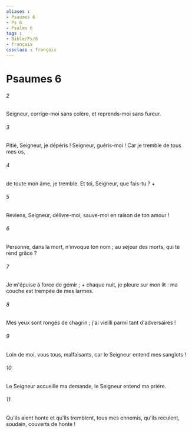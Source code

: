 ```yaml
---
aliases : 
- Psaumes 6
- Ps 6
- Psalms 6
tags : 
- Bible/Ps/6
- français
cssclass : français
---
```


# Psaumes 6

###### 2
Seigneur, corrige-moi sans colère, et reprends-moi sans fureur.
###### 3
Pitié, Seigneur, je dépéris ! Seigneur, guéris-moi ! Car je tremble de tous mes os,
###### 4
de toute mon âme, je tremble. Et toi, Seigneur, que fais-tu ? +
###### 5
Reviens, Seigneur, délivre-moi, sauve-moi en raison de ton amour !
###### 6
Personne, dans la mort, n'invoque ton nom ; au séjour des morts, qui te rend grâce ?
###### 7
Je m'épuise à force de gémir ; + chaque nuit, je pleure sur mon lit : ma couche est trempée de mes larmes.
###### 8
Mes yeux sont rongés de chagrin ; j'ai vieilli parmi tant d'adversaires !
###### 9
Loin de moi, vous tous, malfaisants, car le Seigneur entend mes sanglots !
###### 10
Le Seigneur accueille ma demande, le Seigneur entend ma prière.
###### 11
Qu'ils aient honte et qu'ils tremblent, tous mes ennemis, qu'ils reculent, soudain, couverts de honte !
